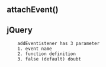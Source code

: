 ## attachEvent()
## jQuery

```
    addEventistener has 3 parameter
    1. event name
    2. function definition
    3. false (default) doubt
```

<!--
    use onlick in html produce problem in large projects

    while if we select id in script and use onlick it is also a prolem
    bcuz bhot jyda information nhi mil rhi hai

    best approach select elements and use addEventistener('eventName',funtion(),false(ye parameter default false hota hai isly likhne ki jarurat bhi nhi hai))
    addEventistener has 3 parameter
    1. event name
    2. function definition
    3. false (default)2
    attachEvent() use when 
    jQuery
-->

<!--
    Interview question
    click hua tb window height or width kya thi
    timeStamp kya tha
    konsa view the tb
    ek div banao or jha pr bhi click kru wha pr circle create ho jaay
    //type, timestamp, defualtPrevented
    // target, toElement,srcElement,currentTarget
    //clientX,clientY,screenX,screenY
    //altkey,ctrlkey,shiftkey,keycode
-->

<!--
    event propogation ke 2 context hote hai 
    event bubbling (default hota hai False) (market me yhi use hota hai)
    event bubbling -- > down to top jata hai
    event capturing (true) -- > ye jata hai top to bottom
    we stop propogation using
    e.stopPropogation()
    e.preventDefualt();
-->